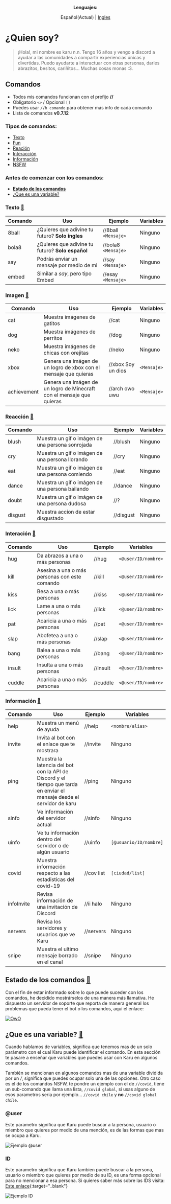 <p style="text-align: center;"><b>Lenguajes:</b></p>
<p style="text-align: center;">Español(Actual) | <a href="https://bulzykrown.github.io/Karu/lang/en/nonsfw/">Ingles</a></p>

# ¿Quien soy?
> ¡Hola!, mi nombre es karu n.n. Tengo 16 años y vengo a discord a ayudar a las comunidades a compartir experiencias únicas y divertidas. Puedo ayudarte a interactuar con otras personas, darles abrazitos, besitos, cariñitos... Muchas cosas monas :3.

## Comandos
- Todos mis comandos funcionan con el prefijo **//**
- Obligatorio `<>` / Opcional `[]`
- Puedes usar `//h comando` para obtener más info de cada comando
- Lista de comandos **v0.7.12**

### Tipos de comandos:
- [Texto](#texto-)
- [Fun](#imagen-)
- [Reación](#reacción-)
- [Interacción](#interación-)
- [Información](#información-)
- [NSFW](#nsfw-)

### Antes de comenzar con los comandos:
- [**Estado de los comandos**](#estado-de-los-comandos-)
- [¿Que es una variable?](#que-es-una-variable-)

### Texto [🔺](#content)

|Comando|Uso|Ejemplo|Variables
|--|--|--|--|
|8ball|¿Quieres que adivine tu futuro? **Solo ingles**|//8ball `<Mensaje>`|Ninguno
|bola8|¿Quieres que adivine tu futuro? **Solo español**|//bola8 `<Mensaje>`|Ninguno
|say|Podrás enviar un mensaje por medio de mi| //say `<Mensaje>`| Ninguno
|embed|Similar a *say*, pero tipo Embed|//esay `<Mensaje>`| Ninguno

### Imagen [🔺](#content)

|Comando|Uso|Ejemplo|Variables
|--|--|--|--|
|cat|Muestra imágenes de gatitos|//cat|Ninguno
|dog|Muestra imágenes de perritos|//dog|Ninguno
|neko|Muestra imágenes de chicas con orejitas|//neko|Ninguno
|xbox|Genera una imágen de un logro de xbox con el mensaje que quieras|//xbox Soy un dios|`<Mensaje>`
|achievement|Genera una imágen de un logro de Minecraft con el mensaje que quieras|//arch owo uwu|`<Mensaje>`


### Reacción [🔺](#content)

|Comando|Uso|Ejemplo|Variables
|--|--|--|--|
|blush|Muestra un gif o imágen de una persona sonrojada|//blush|Ninguno
|cry|Muestra un gif o imágen de una persona llorando|//cry|Ninguno
|eat|Muestra un gif o imágen de una persona comiendo|//eat|Ninguno
|dance|Muestra un gif o imágen de una persona bailando|//dance|Ninguno
|doubt|Muestra un gif o imágen de una persona dudosa|//?|Ninguno
|disgust|Muestra accion de estar disgustado|//disgust|Ninguno

### Interación [🔺](#content)

|Comando|Uso|Ejemplo|Variables
|--|--|--|--|
|hug|Da abrazos a una o más personas|//hug|`<@user/ID/nombre>`
|kill|Asesina a una o más personas con este comando|//kill|`<@user/ID/nombre>`
|kiss|Besa a una o más personas|//kiss|`<@user/ID/nombre>`
|lick|Lame a una o más personas|//lick|`<@user/ID/nombre>`
|pat|Acaricia a una o más personas|//pat|`<@user/ID/nombre>`
|slap|Abofetea a una o más personas|//slap|`<@user/ID/nombre>`
|bang|Balea a una o más personas|//bang|`<@user/ID/nombre>`
|insult|Insulta a una o más personas|//insult|`<@user/ID/nombre>`
|cuddle|Acaricia a una o más personas|//cuddle|`<@user/ID/nombre>`


### Información [🔺](#content)

|Comando|Uso|Ejemplo|Variables
|--|--|--|--|
|help|Muestra un menú de ayuda|//help|`<nombre/alias>`
|invite|Invita al bot con el enlace que te mostrara|//invite|Ninguno
|ping|Muestra la latencia del bot con la API de Discord y el tiempo que tarda en enviar el mensaje desde el servidor de karu|//ping|Ninguno
|sinfo|Ve información del servidor actual|//sinfo|Ninguno
|uinfo|Ve tu información dentro del servidor o de algún usuario|//uinfo|`[@usuario/ID/nombre]`
|covid|Muestra información respecto a las estadisticas del covid-19|//cov list|`[ciudad/list]`
|infoInvite|Revisa información de una invitación de Discord|//ii halo|Ninguno
|servers|Revisa los servidores y usuarios que ve Karu|//servers|Ninguno
|snipe|Muestra el ultimo mensaje borrado en el canal|//snipe|Ninguno

## Estado de los comandos [🔺](#content)
Con el fin de estar informado sobre lo que puede suceder con los comandos, he decidido mostrárselos de una manera más llamativa.
He dispuesto un servidor de soporte que reporta de manera general los problemas que pueda tener el bot o los comandos, aqui el enlace:

[![OwO](https://discordapp.com/api/guilds/410613670322634754/embed.png?style=banner2)](https://discord.gg/VzfsckK)


## ¿Que es una variable? [🔺](#content)
Cuando hablamos de variables, significa que tenemos mas de un solo parámetro con el cual Karu puede identificar el comando. En esta sección te pasare a enseñar que variables que puedes usar con Karu en algunos comandos.

También se mencionan en algunos comandos mas de una variable dividida por un */*, significa que puedes ocupar solo una de las opciones. Otro caso es el de los comandos NSFW, te pondre un ejemplo con el de  `//covid`, tiene un sub-comando que llama una lista, `//covid global`, si usas alguno de esos parametros seria por ejemplo...  `//covid chile` y **no** `//covid global chile`.

### @user

Este parametro significa que Karu puede buscar a la persona, usuario o miembro que quieres por medio de una mención, es de las formas que mas se ocupa a Karu.

 ![Ejemplo @user](https://i.imgur.com/XkqOTQC.gif)

### ID

Este parametro significa que Karu tambien puede buscar a la persona, usuario o miembro que quieres por medio de su ID, es una forma opcional para no mencionar a esa persona. Si quieres saber más sobre las IDS visita: [Este enlace](https://support.discordapp.com/hc/es/articles/206346498--D%C3%B3nde-puedo-encontrar-mi-ID-de-usuario-servidor-mensaje-){:target="_blank"}

![Ejemplo ID](https://i.imgur.com/IP6wp0Q.gif)
